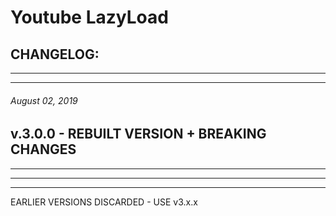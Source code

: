 # Youtube LazyLoad
## CHANGELOG:


********************************************************************************
********************************************************************************
###### August 02, 2019
## v.3.0.0 - REBUILT VERSION + BREAKING CHANGES


********************************************************************************
********************************************************************************
********************************************************************************
EARLIER VERSIONS DISCARDED - USE v3.x.x
